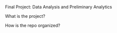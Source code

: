 Final Project: Data Analysis and Preliminary Analytics

What is the project?

How is the repo organized?

